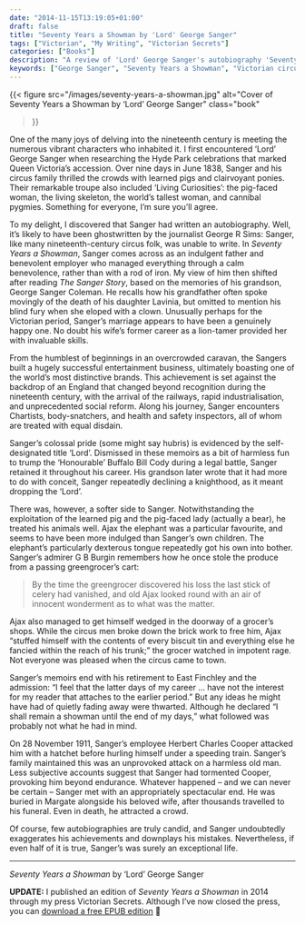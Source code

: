 ```yaml
---
date: "2014-11-15T13:19:05+01:00"
draft: false
title: "Seventy Years a Showman by 'Lord' George Sanger"
tags: ["Victorian", "My Writing", "Victorian Secrets"]
categories: ["Books"]
description: "A review of 'Lord' George Sanger's autobiography 'Seventy Years a Showman,' chronicling his rise from humble caravan beginnings to circus empire. Discover the Victorian showman who entertained crowds with learned pigs, living curiosities, and Ajax the mischievous elephant."
keywords: ["George Sanger", "Seventy Years a Showman", "Victorian circus", "showman autobiography", "circus history", "Victorian entertainment", "Ajax elephant", "living curiosities", "19th century performers"]
---
```


{{< figure
  src="/images/seventy-years-a-showman.jpg"
  alt="Cover of Seventy Years a Showman by ‘Lord’ George Sanger"
  class="book"
>}}

One of the many joys of delving into the nineteenth century is meeting the numerous vibrant characters who inhabited it. I first encountered ‘Lord’ George Sanger when researching the Hyde Park celebrations that marked Queen Victoria’s accession. Over nine days in June 1838, Sanger and his circus family thrilled the crowds with learned pigs and clairvoyant ponies. Their remarkable troupe also included ‘Living Curiosities’: the pig-faced woman, the living skeleton, the world’s tallest woman, and cannibal pygmies. Something for everyone, I’m sure you’ll agree.

To my delight, I discovered that Sanger had written an autobiography. Well, it’s likely to have been ghostwritten by the journalist George R Sims: Sanger, like many nineteenth-century circus folk, was unable to write. In _Seventy Years a Showman_, Sanger comes across as an indulgent father and benevolent employer who managed everything through a calm benevolence, rather than with a rod of iron. My view of him then shifted after reading _The Sanger Story_, based on the memories of his grandson, George Sanger Coleman. He recalls how his grandfather often spoke movingly of the death of his daughter Lavinia, but omitted to mention his blind fury when she eloped with a clown. Unusually perhaps for the Victorian period, Sanger’s marriage appears to have been a genuinely happy one. No doubt his wife’s former career as a lion-tamer provided her with invaluable skills.

From the humblest of beginnings in an overcrowded caravan, the Sangers built a hugely successful entertainment business, ultimately boasting one of the world’s most distinctive brands. This achievement is set against the backdrop of an England that changed beyond recognition during the nineteenth century, with the arrival of the railways, rapid industrialisation, and unprecedented social reform. Along his journey, Sanger encounters Chartists, body-snatchers, and health and safety inspectors, all of whom are treated with equal disdain.

Sanger’s colossal pride (some might say hubris) is evidenced by the self-designated title ‘Lord’. Dismissed in these memoirs as a bit of harmless fun to trump the ‘Honourable’ Buffalo Bill Cody during a legal battle, Sanger retained it throughout his career. His grandson later wrote that it had more to do with conceit, Sanger repeatedly declining a knighthood, as it meant dropping the ‘Lord’.

There was, however, a softer side to Sanger. Notwithstanding the exploitation of the learned pig and the pig-faced lady (actually a bear), he treated his animals well. Ajax the elephant was a particular favourite, and seems to have been more indulged than Sanger’s own children. The elephant’s particularly dexterous tongue repeatedly got his own into bother. Sanger’s admirer G B Burgin remembers how he once stole the produce from a passing greengrocer’s cart:

>By the time the greengrocer discovered his loss the last stick of celery had vanished, and old Ajax looked round with an air of innocent wonderment as to what was the matter.

Ajax also managed to get himself wedged in the doorway of a grocer’s shops. While the circus men broke down the brick work to free him, Ajax “stuffed himself with the contents of every biscuit tin and everything else he fancied within the reach of his trunk;” the grocer watched in impotent rage. Not everyone was pleased when the circus came to town.

Sanger’s memoirs end with his retirement to East Finchley and the admission: “I feel that the latter days of my career ... have not the interest for my reader that attaches to the earlier period.” But any ideas he might have had of quietly fading away were thwarted. Although he declared “I shall remain a showman until the end of my days,” what followed was probably not what he had in mind.

On 28 November 1911, Sanger’s employee Herbert Charles Cooper attacked him with a hatchet before hurling himself under a speeding train. Sanger’s family maintained this was an unprovoked attack on a harmless old man. Less subjective accounts suggest that Sanger had tormented Cooper, provoking him beyond endurance. Whatever happened – and we can never be certain – Sanger met with an appropriately spectacular end. He was buried in Margate alongside his beloved wife, after thousands travelled to his funeral. Even in death, he attracted a crowd.

Of course, few autobiographies are truly candid, and Sanger undoubtedly exaggerates his achievements and downplays his mistakes. Nevertheless, if even half of it is true, Sanger’s was surely an exceptional life.

---

_Seventy Years a Showman_ by ‘Lord’ George Sanger

**UPDATE:** I published an edition of _Seventy Years a Showman_ in 2014 through my press Victorian Secrets. Although I’ve now closed the press, you can [download a free EPUB edition](/epub/seventy-years-a-showman.epub) 📖